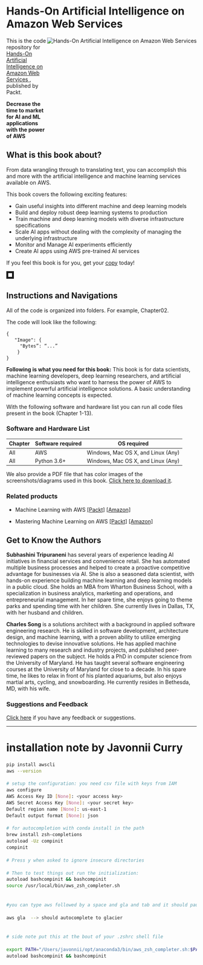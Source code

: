 # Hands-On Artificial Intelligence on Amazon Web Services 

<a href="https://www.packtpub.com/data/hands-on-artificial-intelligence-on-amazon-web-services?utm_source=github&utm_medium=repository&utm_campaign=9781789534146"><img src="https://www.packtpub.com/media/catalog/product/cache/4cdce5a811acc0d2926d7f857dceb83b/9/7/9781789534146-original.jpeg" alt="Hands-On Artificial Intelligence on Amazon Web Services " height="256px" align="right"></a>

This is the code repository for [Hands-On Artificial Intelligence on Amazon Web Services ](https://www.packtpub.com/data/hands-on-artificial-intelligence-on-amazon-web-services?utm_source=github&utm_medium=repository&utm_campaign=9781789534146), published by Packt.

**Decrease the time to market for AI and ML applications with the power of AWS**

## What is this book about?
From data wrangling through to translating text, you can accomplish this and more with the artificial intelligence and machine learning services available on AWS.


This book covers the following exciting features:
* Gain useful insights into different machine and deep learning models 
* Build and deploy robust deep learning systems to production 
* Train machine and deep learning models with diverse infrastructure specifications 
* Scale AI apps without dealing with the complexity of managing the underlying infrastructure 
* Monitor and Manage AI experiments efficiently 
* Create AI apps using AWS pre-trained AI services

If you feel this book is for you, get your [copy](https://www.amazon.com/dp/1789534143) today!

<a href="https://www.packtpub.com/?utm_source=github&utm_medium=banner&utm_campaign=GitHubBanner"><img src="https://raw.githubusercontent.com/PacktPublishing/GitHub/master/GitHub.png" 
alt="https://www.packtpub.com/" border="5" /></a>

## Instructions and Navigations
All of the code is organized into folders. For example, Chapter02.

The code will look like the following:
```
{
   "Image": {
     "Bytes”: “...”
    }
}
```

**Following is what you need for this book:**
This book is for data scientists, machine learning developers, deep learning researchers, and artificial intelligence enthusiasts who want to harness the power of AWS to implement powerful artificial intelligence solutions. A basic understanding of machine learning concepts is expected.

With the following software and hardware list you can run all code files present in the book (Chapter 1-13).
### Software and Hardware List
| Chapter | Software required | OS required |
| -------- | ------------------------------------ | ----------------------------------- |
| All | AWS | Windows, Mac OS X, and Linux (Any) |
| All  | Python 3.6+ | Windows, Mac OS X, and Linux (Any) |


We also provide a PDF file that has color images of the screenshots/diagrams used in this book. [Click here to download it](https://static.packt-cdn.com/downloads/9781789534146_ColorImages.pdf).

### Related products
* Machine Learning with AWS  [[Packt]](https://www.packtpub.com/big-data-and-business-intelligence/machine-learning-aws?utm_source=github&utm_medium=repository&utm_campaign=9781789806199) [[Amazon]](https://www.amazon.com/dp/1789806194)

* Mastering Machine Learning on AWS  [[Packt]](https://www.packtpub.com/in/big-data-and-business-intelligence/mastering-machine-learning-aws?utm_source=github&utm_medium=repository&utm_campaign=9781789349795) [[Amazon]](https://www.amazon.com/dp/1789349796)



## Get to Know the Authors
**Subhashini Tripuraneni** has several years of experience leading AI initiatives in financial services and convenience retail. She has automated multiple business processes and helped to create a proactive competitive advantage for businesses via AI. She is also a seasoned data scientist, with hands-on experience building machine learning and deep learning models in a public cloud. She holds an MBA from Wharton Business School, with a specialization in business analytics, marketing and operations, and entrepreneurial management. In her spare time, she enjoys going to theme parks and spending time with her children. She currently lives in Dallas, TX, with her husband and children.

**Charles Song** is a solutions architect with a background in applied software engineering research. He is skilled in software development, architecture design, and machine learning, with a proven ability to utilize emerging technologies to devise innovative solutions. He has applied machine learning to many research and industry projects, and published peer-reviewed papers on the subject. He holds a PhD in computer science from the University of Maryland. He has taught several software engineering courses at the University of Maryland for close to a decade. In his spare time, he likes to relax in front of his planted aquariums, but also enjoys martial arts, cycling, and snowboarding. He currently resides in Bethesda, MD, with his wife.



### Suggestions and Feedback
[Click here](https://docs.google.com/forms/d/e/1FAIpQLSdy7dATC6QmEL81FIUuymZ0Wy9vH1jHkvpY57OiMeKGqib_Ow/viewform) if you have any feedback or suggestions.


<hr>

# installation note by Javonnii Curry

```bash
pip install awscli
aws --version

# setup the configuration: you need csv file with keys from IAM
aws configure
AWS Access Key ID [None]: <your access key>
AWS Secret Access Key [None]: <your secret key>
Default region name [None]: us-east-1
Default output format [None]: json

# for autocompletion with conda install in the path
brew install zsh-completions
autoload -Uz compinit
compinit

# Press y when asked to ignore insecure directories

# Then to test things out run the initialization:
autoload bashcompinit && bashcompinit
source /usr/local/bin/aws_zsh_completer.sh


#you can type aws followed by a space and gla and tab and it should pause a bit and complete to the glacier command instead of file completion:

aws gla  --> should autocomplete to glacier


# side note put this at the bout of your .zshrc shell file

export PATH="/Users/javonnii/opt/anaconda3/bin/aws_zsh_completer.sh:$PATH"
autoload bashcompinit && bashcompinit
```